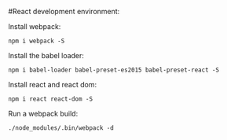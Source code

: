 #React development environment:

Install webpack:

```
npm i webpack -S
```

Install the babel loader:

```
npm i babel-loader babel-preset-es2015 babel-preset-react -S
```

Install react and react dom:

```
npm i react react-dom -S
```

Run a webpack build:

```
./node_modules/.bin/webpack -d
```